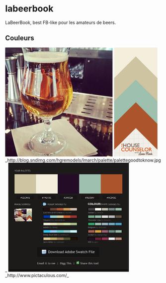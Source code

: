 # labeerbook
LaBeerBook, best FB-like pour les amateurs de beers.

## Couleurs
<img src="https://github.com/uy-rrodriguez/labeerbook/blob/master/inspiration.jpg" height="350px" alt="couleurs site"/>
_http://blog.sndimg.com/hgremodels/lmarch/palette/palettegoodtoknow.jpg_

<img src="https://github.com/uy-rrodriguez/labeerbook/blob/master/palette.png" height="350px" alt="couleurs site"/>
_http://www.pictaculous.com/_
